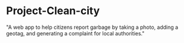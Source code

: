 # Project-Clean-city
"A web app to help citizens report garbage by taking a photo, adding a geotag, and generating a complaint for local authorities."
